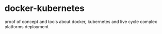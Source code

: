 # docker-kubernetes
proof of concept and tools about docker, kubernetes and live cycle complex platforms deployment
